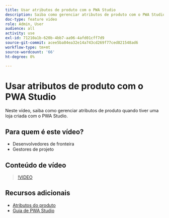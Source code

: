 ```yaml
---
title: Usar atributos de produto com o PWA Studio
description: Saiba como gerenciar atributos de produto com o PWA Studio.
doc-type: feature video
role: Admin, User
audience: all
activity: use
exl-id: 71210a1b-620b-4bb7-aa96-4afd01cff7d9
source-git-commit: acee5ba84ea32e14a743cd269f77ced821548ad6
workflow-type: tm+mt
source-wordcount: '66'
ht-degree: 0%

---
```


# Usar atributos de produto com o PWA Studio

Neste vídeo, saiba como gerenciar atributos de produto quando tiver uma loja criada com o PWA Studio.

## Para quem é este vídeo?

- Desenvolvedores de fronteira
- Gestores de projeto

## Conteúdo de vídeo

>[!VIDEO](https://video.tv.adobe.com/v/343788?quality=12&learn=on)

## Recursos adicionais

- [Atributos do produto](https://docs.magento.com/user-guide/stores/attributes-product.html)
- [Guia de PWA Studio](https://developer.adobe.com/commerce/pwa-studio/)

